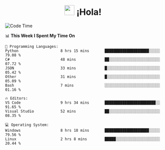 <div align="center"><h1><img src="https://github.com/blackcater/blackcater/raw/main/images/Hi.gif" height="32"/> ¡Hola!</h1>
</div>

<!--START_SECTION:waka-->
![Code Time](http://img.shields.io/badge/Code%20Time-658%20hrs%2021%20mins-blue)

📊 **This Week I Spent My Time On** 

```text
💬 Programming Languages: 
Python                   8 hrs 15 mins       ████████████████████░░░░░   79.08 % 
C#                       48 mins             ██░░░░░░░░░░░░░░░░░░░░░░░   07.72 % 
JSON                     33 mins             █░░░░░░░░░░░░░░░░░░░░░░░░   05.42 % 
Other                    31 mins             █░░░░░░░░░░░░░░░░░░░░░░░░   05.09 % 
Bash                     7 mins              ░░░░░░░░░░░░░░░░░░░░░░░░░   01.16 % 

🔥 Editors: 
VS Code                  9 hrs 34 mins       ███████████████████████░░   91.65 % 
Visual Studio            52 mins             ██░░░░░░░░░░░░░░░░░░░░░░░   08.35 % 

💻 Operating System: 
Windows                  8 hrs 18 mins       ████████████████████░░░░░   79.56 % 
Linux                    2 hrs 8 mins        █████░░░░░░░░░░░░░░░░░░░░   20.44 % 
```


<!--END_SECTION:waka-->